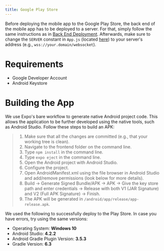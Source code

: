 ```yaml
---
title: Google Play Store
---
```


Before deploying the mobile app to the Google Play Store, the back end
of the mobile app has to be deployed to a server. For that, simply
follow the same instructions as in [Back End
Deployment](https://informfully.readthedocs.io/en/latest/deployment.html).
Afterwards, make sure to change the `SERVER` constant in `App.js`
(located
[here](https://github.com/Informfully/Platform/blob/main/frontend/App.js))
to your server\'s address (e.g., `wss://your.domain/websocket`).

# Requirements

-   Google Developer Account
-   Android Keystore

# Building the App

We use Expo\'s bare workflow to generate native Android project code.
This allows the application to be further developed using the native
tools, such as Android Studio. Follow these steps to build an APK:

> 1.  Make sure that all the changes are committed (e.g., that your
>     working tree is clean).
> 2.  Navigate to the frontend folder on the command line.
> 3.  Type `npm install` in the command line.
> 4.  Type `expo eject` in the command line.
> 5.  Open the Android project with Android Studio.
> 6.  Configure the project.
> 7.  Open AndroidManifest.xml using the file browser in Android Studio
>     and add/remove permissions (look below for more details).
> 8.  Build -\> Generate Signed Bundle/APK -\> APK -\> Give the key
>     store path and enter credentials -\> Release with both V1 (JAR
>     Signature) and V2 (Full APK Signature) -\> Finish.
> 9.  The APK will be generated in
>     `/android/app/release/app-release.apk`.

We used the following to successfully deploy to the Play Store. In case
you have errors, try using the same versions:

-   Operating System: **Windows 10**
-   Android Studio: **4.2.2**
-   Android Gradle Plugin Version: **3.5.3**
-   Gradle Version: **6.3**
